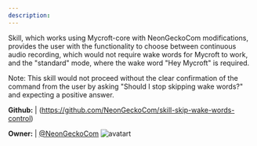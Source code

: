 ```yaml
---
description: 
---
```

Skill, which works using Mycroft-core with NeonGeckoCom modifications, provides the user with the functionality to choose between continuous audio recording, which would not require wake words for Mycroft to work, and the "standard" mode, where the wake word "Hey Mycroft" is required.

Note: This skill would not proceed without the clear confirmation of the command from the user by asking "Should I stop skipping wake words?" and expecting a positive answer.

**Github:** | (https://github.com/NeonGeckoCom/skill-skip-wake-words-control)

**Owner:** | [@NeonGeckoCom](https://github.com/NeonGeckoCom) ![avatart](https://avatars1.githubusercontent.com/u/32377662?v=4)

